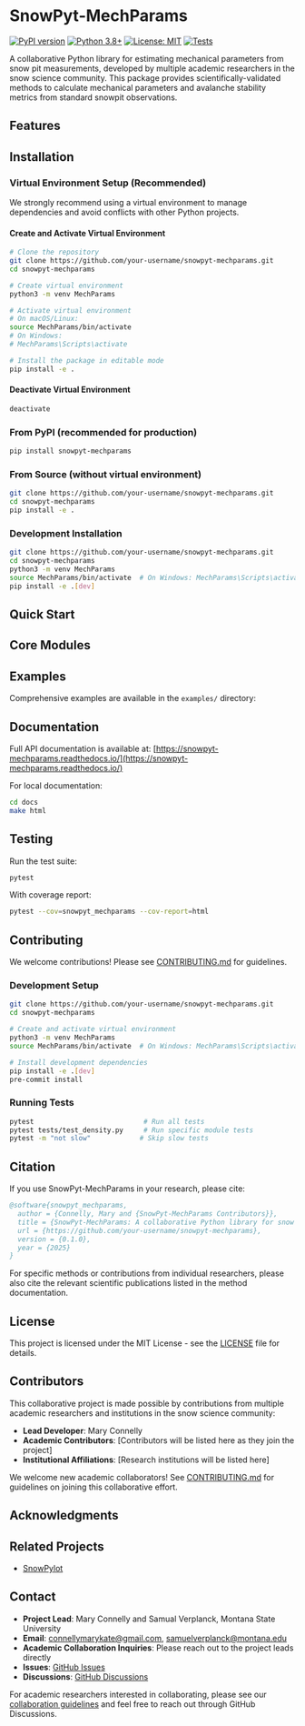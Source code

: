# SnowPyt-MechParams

[![PyPI version](https://badge.fury.io/py/snowpyt-mechparams.svg)](https://badge.fury.io/py/snowpyt-mechparams)
[![Python 3.8+](https://img.shields.io/badge/python-3.8+-blue.svg)](https://www.python.org/downloads/)
[![License: MIT](https://img.shields.io/badge/License-MIT-yellow.svg)](https://opensource.org/licenses/MIT)
[![Tests](https://github.com/your-username/snowpyt-mechparams/workflows/Tests/badge.svg)](https://github.com/your-username/snowpyt-mechparams/actions)

A collaborative Python library for estimating mechanical parameters from snow pit measurements, developed by multiple academic researchers in the snow science community. This package provides scientifically-validated methods to calculate mechanical parameters and avalanche stability metrics from standard snowpit observations.

## Features

## Installation

### Virtual Environment Setup (Recommended)

We strongly recommend using a virtual environment to manage dependencies and avoid conflicts with other Python projects.

#### Create and Activate Virtual Environment
```bash
# Clone the repository
git clone https://github.com/your-username/snowpyt-mechparams.git
cd snowpyt-mechparams

# Create virtual environment
python3 -m venv MechParams

# Activate virtual environment
# On macOS/Linux:
source MechParams/bin/activate
# On Windows:
# MechParams\Scripts\activate

# Install the package in editable mode
pip install -e .
```

#### Deactivate Virtual Environment
```bash
deactivate
```

### From PyPI (recommended for production)
```bash
pip install snowpyt-mechparams
```

### From Source (without virtual environment)
```bash
git clone https://github.com/your-username/snowpyt-mechparams.git
cd snowpyt-mechparams
pip install -e .
```

### Development Installation
```bash
git clone https://github.com/your-username/snowpyt-mechparams.git
cd snowpyt-mechparams
python3 -m venv MechParams
source MechParams/bin/activate  # On Windows: MechParams\Scripts\activate
pip install -e .[dev]
```

## Quick Start


## Core Modules

## Examples

Comprehensive examples are available in the `examples/` directory:


## Documentation

Full API documentation is available at: [https://snowpyt-mechparams.readthedocs.io/](https://snowpyt-mechparams.readthedocs.io/)

For local documentation:
```bash
cd docs
make html
```

## Testing

Run the test suite:
```bash
pytest
```

With coverage report:
```bash
pytest --cov=snowpyt_mechparams --cov-report=html
```

## Contributing

We welcome contributions! Please see [CONTRIBUTING.md](CONTRIBUTING.md) for guidelines.

### Development Setup
```bash
git clone https://github.com/your-username/snowpyt-mechparams.git
cd snowpyt-mechparams

# Create and activate virtual environment
python3 -m venv MechParams
source MechParams/bin/activate  # On Windows: MechParams\Scripts\activate

# Install development dependencies
pip install -e .[dev]
pre-commit install
```

### Running Tests
```bash
pytest                           # Run all tests
pytest tests/test_density.py     # Run specific module tests
pytest -m "not slow"            # Skip slow tests
```

## Citation

If you use SnowPyt-MechParams in your research, please cite:

```bibtex
@software{snowpyt_mechparams,
  author = {Connelly, Mary and {SnowPyt-MechParams Contributors}},
  title = {SnowPyt-MechParams: A collaborative Python library for snow mechanical parameter estimation},
  url = {https://github.com/your-username/snowpyt-mechparams},
  version = {0.1.0},
  year = {2025}
}
```

For specific methods or contributions from individual researchers, please also cite the relevant scientific publications listed in the method documentation.

## License

This project is licensed under the MIT License - see the [LICENSE](LICENSE) file for details.

## Contributors

This collaborative project is made possible by contributions from multiple academic researchers and institutions in the snow science community:

- **Lead Developer**: Mary Connelly
- **Academic Contributors**: [Contributors will be listed here as they join the project]
- **Institutional Affiliations**: [Research institutions will be listed here]

We welcome new academic collaborators! See [CONTRIBUTING.md](CONTRIBUTING.md) for guidelines on joining this collaborative effort.

## Acknowledgments


## Related Projects

- [SnowPylot](https://github.com/connellymk/snowpylot) 

## Contact

- **Project Lead**: Mary Connelly and Samual Verplanck, Montana State University
- **Email**: connellymarykate@gmail.com, samuelverplanck@montana.edu
- **Academic Collaboration Inquiries**: Please reach out to the project leads directly
- **Issues**: [GitHub Issues](https://github.com/your-username/snowpyt-mechparams/issues)
- **Discussions**: [GitHub Discussions](https://github.com/your-username/snowpyt-mechparams/discussions)

For academic researchers interested in collaborating, please see our [collaboration guidelines](CONTRIBUTING.md#scientific-contributions) and feel free to reach out through GitHub Discussions.
